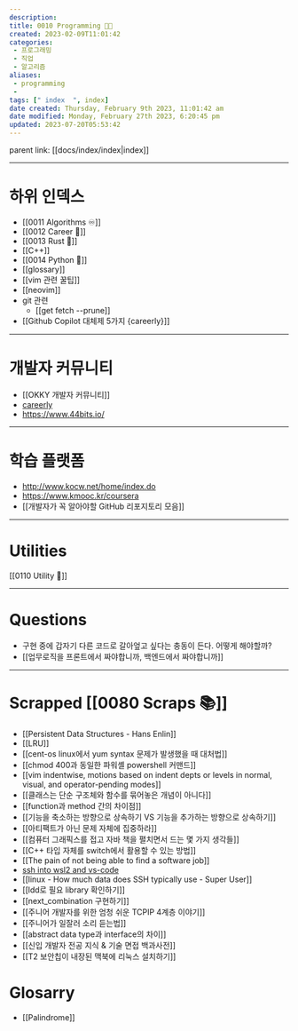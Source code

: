```yaml
---
description:
title: 0010 Programming 👩‍💻
created: 2023-02-09T11:01:42
categories: 
 - 프로그래밍
 - 직업
 - 알고리즘
aliases: 
 - programming
 - 
tags: [" index  ", index]
date created: Thursday, February 9th 2023, 11:01:42 am
date modified: Monday, February 27th 2023, 6:20:45 pm
updated: 2023-07-20T05:53:42
---
```


parent link: [[docs/index/index|index]]

---

# 하위 인덱스

- [[0011 Algorithms ♾️]]
- [[0012 Career 💼]]
- [[0013 Rust 🦀]]
- [[C++]]
- [[0014 Python 🐍]]
- [[glossary]]
- [[vim 관련 꿀팁]]
- [[neovim]]
- git 관련
	- [[get fetch --prune]]
- [[Github Copilot 대체제 5가지 {careerly}]]

---

# 개발자 커뮤니티

- [[OKKY 개발자 커뮤니티]]
- [careerly](https://careerly.co.kr/home)
- <https://www.44bits.io/>

___

# 학습 플랫폼

- <http://www.kocw.net/home/index.do>
- <https://www.kmooc.kr/coursera>
- [[개발자가 꼭 알아야할 GitHub 리포지토리 모음]]
---

# Utilities

[[0110 Utility 🔧]]

---

# Questions

- 구현 중에 갑자기 다른 코드로 갈아엎고 싶다는 충동이 든다. 어떻게 해야할까?
- [[업무로직을 프론트에서 짜야합니까, 백엔드에서 짜야합니까]]


___

# Scrapped [[0080 Scraps 📚]]

- [[Persistent Data Structures - Hans Enlin]]
- [[LRU]]
- [[cent-os linux에서 yum syntax 문제가 발생했을 때 대처법]]
- [[chmod 400과 동일한 파워셸 powershell 커맨드]]
- [[vim indentwise, motions based on indent depts or levels in normal, visual, and operator-pending modes]]
- [[클래스는 단순 구조체와 함수를 묶어놓은 개념이 아니다]]
- [[function과 method 간의 차이점]]
- [[기능을 축소하는 방향으로 상속하기 VS 기능을 추가하는 방향으로 상속하기]]
- [[아티팩트가 아닌 문제 자체에 집중하라]]
- [[컴퓨터 그래픽스를 접고 자바 책을 펼치면서 드는 몇 가지 생각들]]
- [[C++ 타입 자체를 switch에서 활용할 수 있는 방법]]
- [[The pain of not being able to find a software job]]
- [ssh into wsl2 and vs-code](https://choiwheatley.notion.site/ssh-into-WSL2-vs-code-2ec34ba971e74e9a8bfa7508470cc5db)
- [[linux - How much data does SSH typically use - Super User]]
- [[ldd로 필요 library 확인하기]]
- [[next_combination 구현하기]]
- [[주니어 개발자를 위한 엄청 쉬운 TCPIP 4계층 이야기]]
- [[주니어가 일잘러 소리 듣는법]]
- [[abstract data type과 interface의 차이]]
- [[신입 개발자 전공 지식 & 기술 면접 백과사전]]
- [[T2 보안칩이 내장된 맥북에 리눅스 설치하기]]

# Glosarry

- [[Palindrome]]
